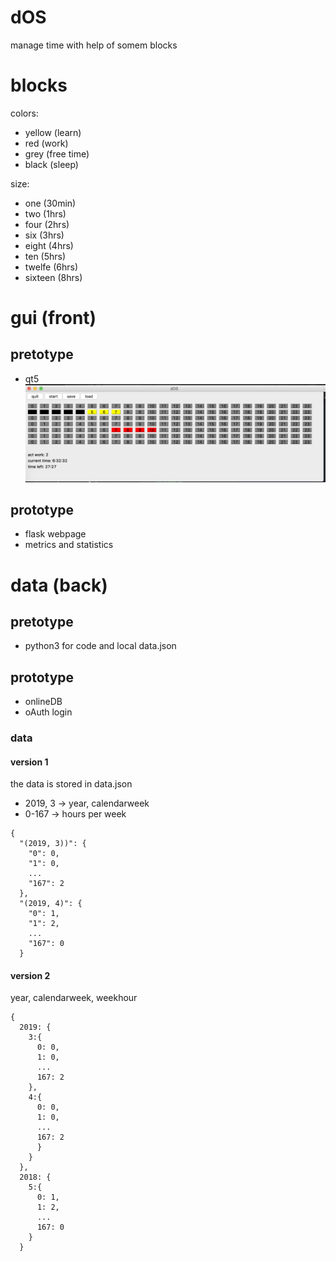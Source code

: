 # dOS
manage time with help of somem blocks

# blocks

colors:
- yellow (learn)
- red (work)
- grey (free time)
- black (sleep)

size:
- one (30min)
- two (1hrs)
- four (2hrs)
- six (3hrs)
- eight (4hrs)
- ten (5hrs)
- twelfe (6hrs)
- sixteen (8hrs)

# gui (front)
## pretotype
- qt5
![pic](doc/qt5_pretotype.png)

## prototype
- flask webpage
- metrics and statistics

# data (back)

## pretotype
- python3 for code and local data.json

## prototype
- onlineDB
- oAuth login

### data
#### version 1
the data is stored in data.json
- 2019, 3 -> year, calendarweek
- 0-167 -> hours per week

```
{
  "(2019, 3))": {
    "0": 0,
    "1": 0,
    ...
    "167": 2
  },
  "(2019, 4)": {
    "0": 1,
    "1": 2,
    ...
    "167": 0
  }
```
#### version 2
year, calendarweek, weekhour
```
{
  2019: {
    3:{
      0: 0,
      1: 0,
      ...
      167: 2
    },
    4:{
      0: 0,
      1: 0,
      ...
      167: 2
      }  
    }
  },
  2018: {
    5:{
      0: 1,
      1: 2,
      ...
      167: 0  
    }
  }
```
